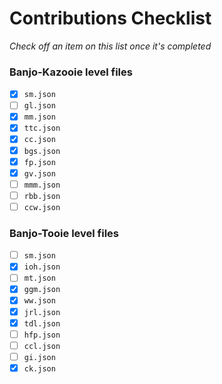 # Contributions Checklist
*Check off an item on this list once it's completed*

### Banjo-Kazooie level files
- [x] `sm.json`
- [ ] `gl.json`
- [x] `mm.json`
- [x] `ttc.json`
- [x] `cc.json`
- [x] `bgs.json`
- [x] `fp.json`
- [x] `gv.json`
- [ ] `mmm.json`
- [ ] `rbb.json`
- [ ] `ccw.json`

### Banjo-Tooie level files
- [ ] `sm.json`
- [x] `ioh.json`
- [ ] `mt.json`
- [x] `ggm.json`
- [x] `ww.json`
- [x] `jrl.json`
- [x] `tdl.json`
- [ ] `hfp.json`
- [ ] `ccl.json`
- [ ] `gi.json`
- [x] `ck.json`
